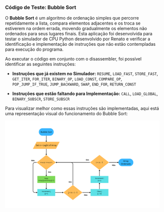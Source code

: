### Código de Teste: Bubble Sort

O **Bubble Sort** é um algoritmo de ordenação simples que percorre repetidamente a lista, compara elementos adjacentes e os troca se estiverem na ordem errada, movendo gradualmente os elementos não ordenados para seus lugares finais. Esta aplicação foi desenvolvida para testar o simulador de CPU Python desenvolvido por Renato e verificar a identificação e implementação de instruções que não estão contempladas para execução do programa.

Ao executar o código em conjunto com o disassembler, foi possível identificar as seguintes instruções:
- **Instruções que já existem no Simulador:** `RESUME`, `LOAD_FAST`, `STORE_FAST`, `GET_ITER`, `FOR_ITER`, `BINARY_OP`, `LOAD_CONST`, `COMPARE_OP`, `POP_JUMP_IF_TRUE`, `JUMP_BACKWARD`, `SWAP`, `END_FOR`, `RETURN_CONST`

- **Instruções que estão faltando para Implementação:** `CALL`, `LOAD_GLOBAL`, `BINARY_SUBSCR`, `STORE_SUBSCR`

Para visualizar melhor como essas instruções são implementadas, aqui está uma representação visual do funcionamento do Bubble Sort:

![Bubble Sort](https://github.com/franpgn/pyscheduler-integration/blob/main/documentation/bubble-sort/Bubble%20Sort%20Fluxograma.png?raw=true)
